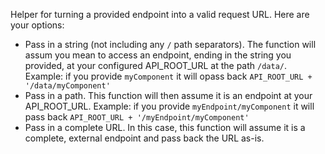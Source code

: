 Helper for turning a provided endpoint into a valid request URL. Here are your options:

* Pass in a string (not including any `/` path separators). The function will assum you mean to access an endpoint, ending in the string you provided, at your configured API_ROOT_URL at the path `/data/`. Example: if you provide `myComponent` it will opass back `API_ROOT_URL + '/data/myComponent'`
* Pass in a path. This function will then assume it is an endpoint at your API_ROOT_URL. Example: if you provide `myEndpoint/myComponent` it will pass back `API_ROOT_URL + '/myEndpoint/myComponent'`
* Pass in a complete URL. In this case, this function will assume it is a complete, external endpoint and pass back the URL as-is.
